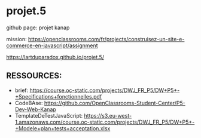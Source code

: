 # projet.5

github page: projet kanap

mission: https://openclassrooms.com/fr/projects/construisez-un-site-e-commerce-en-javascript/assignment

https://lartduparadox.github.io/projet.5/

## RESSOURCES:

- brief: https://course.oc-static.com/projects/DWJ_FR_P5/DW+P5+-+Specifications+fonctionnelles.pdf <!--brief-->
- CodeBAse: https://github.com/OpenClassrooms-Student-Center/P5-Dev-Web-Kanap
- TemplateDeTestJavaScript: https://s3.eu-west-1.amazonaws.com/course.oc-static.com/projects/DWJ_FR_P5/DW+P5+-+Modele+plan+tests+acceptation.xlsx

